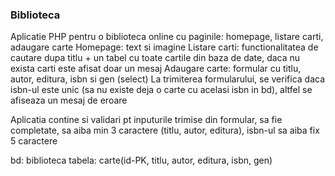 ### Biblioteca

Aplicatie PHP pentru o biblioteca online cu paginile: homepage, listare carti, adaugare carte
Homepage: text si imagine
Listare carti: functionalitatea de cautare dupa titlu + un tabel cu toate cartile din baza de date, daca nu exista carti este afisat doar un mesaj
Adaugare carte: formular cu titlu, autor, editura, isbn si gen (select)
La trimiterea formularului, se verifica daca isbn-ul este unic (sa nu existe deja o carte cu acelasi isbn in bd), altfel se afiseaza un mesaj de eroare

Aplicatia contine si validari pt inputurile trimise din formular, sa fie completate, sa aiba min 3 caractere (titlu, autor, editura), isbn-ul sa aiba fix 5 caractere

bd: biblioteca
tabela: carte(id-PK, titlu, autor, editura, isbn, gen)

